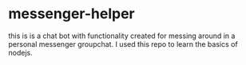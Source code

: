 # messenger-helper

this is is a  chat bot with functionality created for messing around in a personal messenger groupchat.
I used this repo to learn the basics of nodejs.
